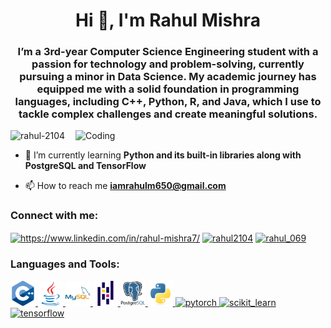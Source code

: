 <h1 align="center">Hi 👋, I'm Rahul Mishra</h1>
<h3 align="center">I’m a 3rd-year Computer Science Engineering student with a passion for technology and problem-solving, currently pursuing a minor in Data Science. My academic journey has equipped me with a solid foundation in programming languages, including C++, Python, R, and Java, which I use to tackle complex challenges and create meaningful solutions.</h3>
<img align="right" alt="Coding" width="400" src=https://gifdb.com/images/high/coding-animated-laptop-flow-stream-ja04010rm5o68zfk.gif>

<p align="left"> <img src="https://komarev.com/ghpvc/?username=rahul-2104&label=Profile%20views&color=0e75b6&style=flat" alt="rahul-2104" /> </p>

- 🌱 I’m currently learning **Python and its built-in libraries along with PostgreSQL and TensorFlow**

- 📫 How to reach me **iamrahulm650@gmail.com**

<h3 align="left">Connect with me:</h3>
<p align="left">
<a href="https://linkedin.com/in/rahul-mishra7/" target="blank"><img align="center" src="https://raw.githubusercontent.com/rahuldkjain/github-profile-readme-generator/master/src/images/icons/Social/linked-in-alt.svg" alt="https://www.linkedin.com/in/rahul-mishra7/" height="30" width="40" /></a>
<a href="https://kaggle.com/rahul2104" target="blank"><img align="center" src="https://raw.githubusercontent.com/rahuldkjain/github-profile-readme-generator/master/src/images/icons/Social/kaggle.svg" alt="rahul2104" height="30" width="40" /></a>
<a href="https://www.leetcode.com/rahul_069" target="blank"><img align="center" src="https://raw.githubusercontent.com/rahuldkjain/github-profile-readme-generator/master/src/images/icons/Social/leet-code.svg" alt="rahul_069" height="30" width="40" /></a>
</p>

<h3 align="left">Languages and Tools:</h3>
<p align="left"> <a href="https://www.w3schools.com/cpp/" target="_blank" rel="noreferrer"> <img src="https://raw.githubusercontent.com/devicons/devicon/master/icons/cplusplus/cplusplus-original.svg" alt="cplusplus" width="40" height="40"/> </a> <a href="https://www.java.com" target="_blank" rel="noreferrer"> <img src="https://raw.githubusercontent.com/devicons/devicon/master/icons/java/java-original.svg" alt="java" width="40" height="40"/> </a> <a href="https://www.mysql.com/" target="_blank" rel="noreferrer"> <img src="https://raw.githubusercontent.com/devicons/devicon/master/icons/mysql/mysql-original-wordmark.svg" alt="mysql" width="40" height="40"/> </a> <a href="https://pandas.pydata.org/" target="_blank" rel="noreferrer"> <img src="https://raw.githubusercontent.com/devicons/devicon/2ae2a900d2f041da66e950e4d48052658d850630/icons/pandas/pandas-original.svg" alt="pandas" width="40" height="40"/> </a> <a href="https://www.postgresql.org" target="_blank" rel="noreferrer"> <img src="https://raw.githubusercontent.com/devicons/devicon/master/icons/postgresql/postgresql-original-wordmark.svg" alt="postgresql" width="40" height="40"/> </a> <a href="https://www.python.org" target="_blank" rel="noreferrer"> <img src="https://raw.githubusercontent.com/devicons/devicon/master/icons/python/python-original.svg" alt="python" width="40" height="40"/> </a> <a href="https://pytorch.org/" target="_blank" rel="noreferrer"> <img src="https://www.vectorlogo.zone/logos/pytorch/pytorch-icon.svg" alt="pytorch" width="40" height="40"/> </a> <a href="https://scikit-learn.org/" target="_blank" rel="noreferrer"> <img src="https://upload.wikimedia.org/wikipedia/commons/0/05/Scikit_learn_logo_small.svg" alt="scikit_learn" width="40" height="40"/> </a> <a href="https://www.tensorflow.org" target="_blank" rel="noreferrer"> <img src="https://www.vectorlogo.zone/logos/tensorflow/tensorflow-icon.svg" alt="tensorflow" width="40" height="40"/> </a> </p>
